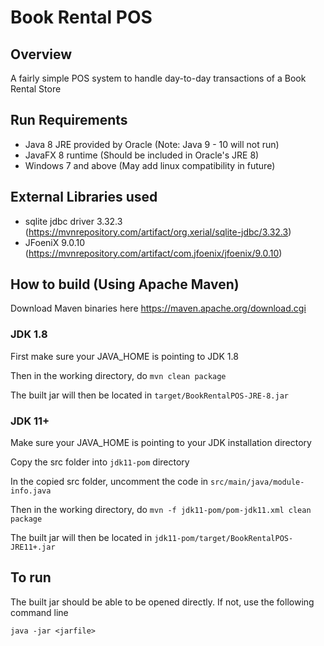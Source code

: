 # Book Rental POS
## Overview
A fairly simple POS system to handle day-to-day transactions of a Book Rental Store

## Run Requirements

- Java 8 JRE provided by Oracle (Note: Java 9 - 10 will not run)
- JavaFX 8 runtime (Should be included in Oracle's JRE 8)
- Windows 7 and above (May add linux compatibility in future)

## External Libraries used

- sqlite jdbc driver 3.32.3 (https://mvnrepository.com/artifact/org.xerial/sqlite-jdbc/3.32.3)
- JFoeniX 9.0.10 (https://mvnrepository.com/artifact/com.jfoenix/jfoenix/9.0.10)

## How to build (Using Apache Maven)
Download Maven binaries here https://maven.apache.org/download.cgi 

### JDK 1.8
First make sure your JAVA_HOME is pointing to JDK 1.8

Then in the working directory, do `mvn clean package`

The built jar will then be located in `target/BookRentalPOS-JRE-8.jar`

### JDK 11+
Make sure your JAVA_HOME is pointing to your JDK installation directory

Copy the src folder into `jdk11-pom` directory

In the copied src folder, uncomment the code in `src/main/java/module-info.java` 

Then in the working directory, do `mvn -f jdk11-pom/pom-jdk11.xml clean package`

The built jar will then be located in `jdk11-pom/target/BookRentalPOS-JRE11+.jar`

## To run

The built jar should be able to be opened directly. If not, use the following command line

`java -jar <jarfile>`
